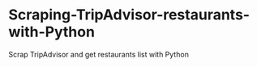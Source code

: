 # Scraping-TripAdvisor-restaurants-with-Python
Scrap TripAdvisor and get restaurants list with Python 
